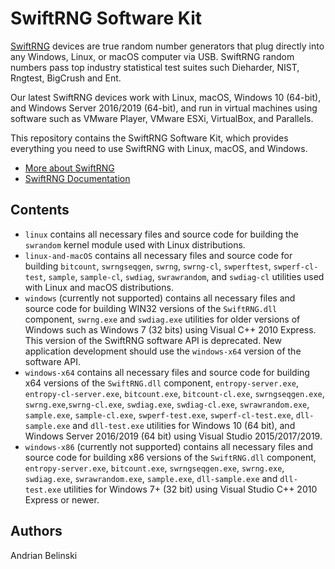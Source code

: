 # SwiftRNG Software Kit

[SwiftRNG](https://tectrolabs.com/swiftrng/) devices are true random number generators that plug directly into any Windows, Linux, or macOS computer via USB. SwiftRNG random numbers pass top industry statistical test suites such Dieharder, NIST, Rngtest, BigCrush and Ent.

Our latest SwiftRNG devices work with Linux, macOS, Windows 10 (64-bit), and Windows Server 2016/2019 (64-bit), and run in virtual machines using software such as VMware Player, VMware ESXi, VirtualBox, and Parallels.

This repository contains the SwiftRNG Software Kit, which provides everything you need to use SwiftRNG with Linux, macOS, and Windows.

* [More about SwiftRNG](https://tectrolabs.com/swiftrng/)
* [SwiftRNG Documentation](https://tectrolabs.com/docs/swiftrng/)

## Contents

* `linux` contains all necessary files and source code for building the `swrandom` kernel module used with Linux distributions.
* `linux-and-macOS` contains all necessary files and source code for building `bitcount`, `swrngseqgen`, `swrng`, `swrng-cl`, `swperftest`, `swperf-cl-test`, `sample`, `sample-cl`, `swdiag`, `swrawrandom`, and `swdiag-cl` utilities used with Linux and macOS distributions.
* `windows` (currently not supported) contains all necessary files and source code for building WIN32 versions of the `SwiftRNG.dll` component, `swrng.exe` and `swdiag.exe` utilities for older versions of Windows such as Windows 7 (32 bits) using Visual C++ 2010 Express. This version of the SwiftRNG software API is deprecated. New application development should use the `windows-x64` version of the software API.
* `windows-x64` contains all necessary files and source code for building x64 versions of the `SwiftRNG.dll` component, `entropy-server.exe`, `entropy-cl-server.exe`, `bitcount.exe`, `bitcount-cl.exe`, `swrngseqgen.exe`, `swrng.exe`,`swrng-cl.exe`, `swdiag.exe`, `swdiag-cl.exe`, `swrawrandom.exe`, `sample.exe`, `sample-cl.exe`, `swperf-test.exe`, `swperf-cl-test.exe`, `dll-sample.exe` and `dll-test.exe` utilities for Windows 10 (64 bit), and Windows Server 2016/2019 (64 bit) using Visual Studio 2015/2017/2019.
* `windows-x86` (currently not supported) contains all necessary files and source code for building x86 versions of the `SwiftRNG.dll` component, `entropy-server.exe`, `bitcount.exe`, `swrngseqgen.exe`, `swrng.exe`, `swdiag.exe`, `swrawrandom.exe`, `sample.exe`, `dll-sample.exe` and `dll-test.exe` utilities for Windows 7+ (32 bit) using Visual Studio C++ 2010 Express or newer.

## Authors

Andrian Belinski  

